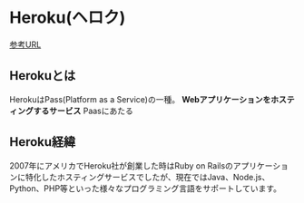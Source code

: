 # Heroku(ヘロク)

[参考URL](https://blog.proglus.jp/4289/)

## Herokuとは

HerokuはPass(Platform as a Service)の一種。
**Webアプリケーションをホスティングするサービス**
Paasにあたる

## Heroku経緯

2007年にアメリカでHeroku社が創業した時はRuby on Railsのアプリケーションに特化したホスティングサービスでしたが、現在ではJava、Node.js、Python、PHP等といった様々なプログラミング言語をサポートしています。

